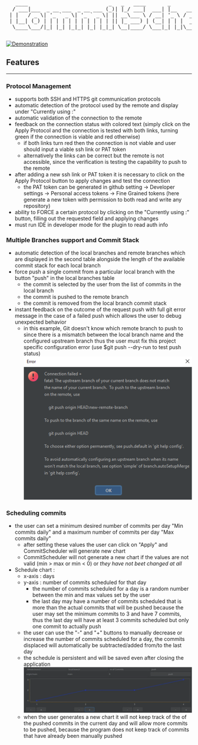 <div align="center">
<pre>
   ____                          _   _   ____       _              _       _           
  / ___|___  _ __ ___  _ __ ___ (_)| |_/ ___|  ___| |__   ___  __| |_   _| | ___ _ __ 
 | |   / _ \| '_ ` _ \| '_ ` _ \| || __\___ \ / __| '_ \ / _ \/ _` | | | | |/ _ \ '__|
 | |__| (_) | | | | | | | | | | | || |_ ___) | (__| | | |  __/ (_| | |_| | |  __/ |   
  \____\___/|_| |_| |_|_| |_| |_|_| \__|____/ \___|_| |_|\___|\__,_|\__,_|_|\___|_|   
                                                                                     </pre>
</div>

[![Demonstration](https://img.youtube.com/vi/-1N_x7EAKC8/maxresdefault.jpg)](https://youtu.be/-1N_x7EAKC8)

[//]: # (https://patorjk.com/software/taag/#p=display&f=Ivrit&t=Commi%20tScheduler)
## Features
<hr>

### Protocol Management

- supports both SSH and HTTPS git communication protocols
- automatic detection of the protocol used by the remote and display under "Currently using :"
- automatic validation of the connection to the remote
- feedback on the connection status with colored text (simply click on the Apply Protocol and the connection is tested with both links, turning green if the connection is viable and red otherwise)
    * if both links turn red then the connection is not viable and user should input a viable ssh link or PAT token
    * alternatively the links can be correct but the remote is not accessible, since the verification is testing the capability to push to the remote
- after adding a new ssh link or PAT token it is necessary to click on the Apply Protocol button to apply changes and test the connection
  - the PAT token can be generated in github setting -> Developer settings -> Personal access tokens -> Fine Grained tokens (here generate a new token with permission to both read and write any repository)
- ability to FORCE a certain protocol by clicking on the "Currently using :" button, filling out the requested field and applying changes
- must run IDE in developer mode for the plugin to read auth info
### Multiple Branches support and Commit Stack

- automatic detection of the local branches and remote branches which are displayed in the second table alongside the length of the available commit stack for each local branch
- force push a single commit from a particular local branch with the button "push" in the local branches table
    * the commit is selected by the user from the list of commits in the local branch
    * the commit is pushed to the remote branch
    * the commit is removed from the local branch commit stack
- instant feedback on the outcome of the request push with full git error message in the case of a failed push which allows the user to debug unexpected behavior
  - in this example, Git doesn't know which remote branch to push to since there is a mismatch between the local branch name and the configured upstream branch
    thus the user must fix this project specific configuration error (use $git push --dry-run to test push status)
    ![img.png](src/main/resources/img.png)
### Scheduling commits

- the user can set a minimum desired number of commits per day "Min commits daily" and a maximum number of commits per day "Max commits daily"
  - after setting these values the user can click on "Apply" and CommitScheduler will generate new chart
  - CommitScheduler will not generate a new chart if the values are not valid (min > max or min < 0) or _they have not beet changed at all_
- Schedule chart : 
  - x-axis : days
  - y-axis : number of commits scheduled for that day
    - the number of commits scheduled for a day is a random number between the min and max values set by the user
    - the last day may have a number of commits scheduled that is more than the actual commits that will be pushed 
because the user may set the minimum commits to 3 and have 7 commits, thus the last day will have at least 3 commits scheduled
but only one commit to actually push
  - the user can use the "-" and "+" buttons to manually decrease or increase the number of commits scheduled for a day, the commits displaced will automatically be subtracted/added from/to the 
last day
  - the schedule is persistent and will be saved even after closing the application
  ![img_1.png](src/main/resources/img_1.png)
  - when the user generates a new chart it will not keep track of the of the pushed commits in the current day and will allow more commits to be pushed, because the program does not keep track of commits that have already been manually pushed 
